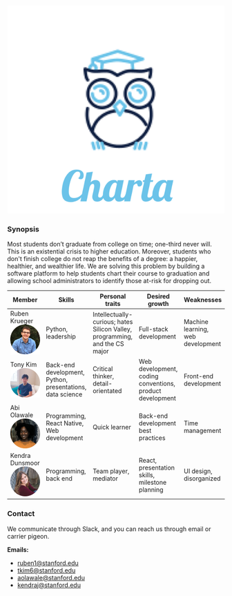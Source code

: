 <p align="center">
  <img src="imgs/Logo.png" />
</p>


### Synopsis

Most students don’t graduate from college on time; one-third never will. This is an existential crisis to higher education. Moreover, students who don't finish college do not reap the benefits of a degree: a happier, healthier, and wealthier life. We are solving this problem by building a software platform to help students chart their course to graduation and allowing school administrators to identify those at-risk for dropping out. 

<center>

| Member   | Skills  | Personal traits  | Desired growth  | Weaknesses  |
|---|---|---|---|---|
| Ruben Krueger   <img src="imgs/ruben.png" width="150" /> |Python, leadership |  Intellectually-curious; hates Silicon Valley, programming, and the CS major |  Full-stack development |  Machine learning, web development |
|Tony Kim    <img src="imgs/tony.png" width="150" /> | Back-end development, Python, presentations, data science | Critical thinker, detail-orientated  |  Web development, coding conventions, product development | Front-end development|
| Abi Olawale   <img src="imgs/abi.png" width="150" /> |Programming, React Native, Web development  | Quick learner  |  Back-end development best practices | Time management  |
| Kendra Dunsmoor  <img src="imgs/kendra.png" width="150" />| Programming, back end | Team player, mediator  | React, presentation skills, milestone planning  | UI design, disorganized  |


</center>

### Contact

We communicate through Slack, and you can reach us through email or carrier pigeon.

**Emails:**
* ruben1@stanford.edu
* tkim6@stanford.edu
* aolawale@stanford.edu
* kendraj@stanford.edu
